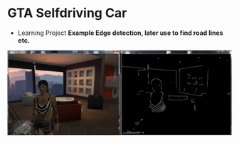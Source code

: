 # GTA Selfdriving Car
 - Learning Project
**Example Edge detection, later use to find road lines etc.**

![Example Edge detection, later use to find road lines etc.](exampleedge.png?raw=true "Example Edge detection, later use to find road lines etc.")